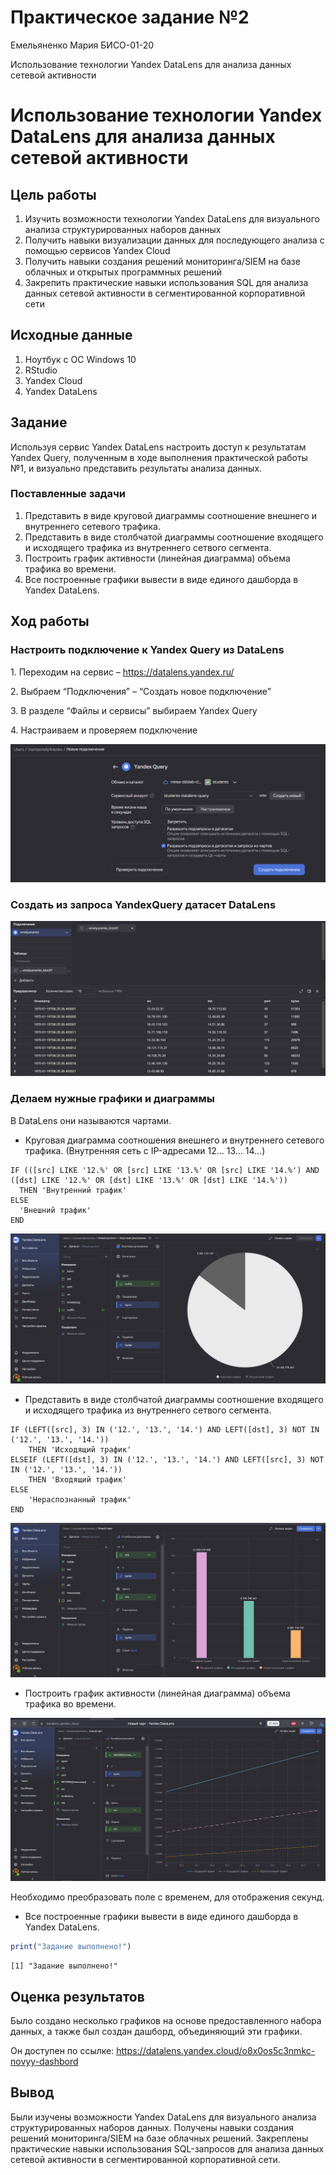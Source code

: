 Практическое задание №2
================
Емельяненко Мария БИСО-01-20

Использование технологии Yandex DataLens для анализа данных сетевой
активности

# Использование технологии Yandex DataLens для анализа данных сетевой активности

## Цель работы

1.  Изучить возможности технологии Yandex DataLens для визуального
    анализа структурированных наборов данных
2.  Получить навыки визуализации данных для последующего анализа с
    помощью сервисов Yandex Cloud
3.  Получить навыки создания решений мониторинга/SIEM на базе облачных и
    открытых программных решений
4.  Закрепить практические навыки использования SQL для анализа данных
    сетевой активности в сегментированной корпоративной сети

## Исходные данные

1.  Ноутбук с ОС Windows 10
2.  RStudio
3.  Yandex Cloud
4.  Yandex DataLens

## Задание

Используя сервис Yandex DataLens настроить доступ к результатам Yandex
Query, полученным в ходе выполнения практической работы №1, и визуально
представить результаты анализа данных.

### Поставленные задачи

1.  Представить в виде круговой диаграммы соотношение внешнего и
    внутреннего сетевого трафика.
2.  Представить в виде столбчатой диаграммы соотношение входящего и
    исходящего трафика из внутреннего сетвого сегмента.
3.  Построить график активности (линейная диаграмма) объема трафика во
    времени.
4.  Все построенные графики вывести в виде единого дашборда в Yandex
    DataLens.

## Ход работы

### Настроить подключение к Yandex Query из DataLens

1\. Переходим на сервис – https://datalens.yandex.ru/

2\. Выбраем “Подключения” – “Создать новое подключение”

3\. В разделе “Файлы и сервисы” выбираем Yandex Query

4\. Настраиваем и проверяем подключение

![](images/image-1031019948.png)

### Создать из запроса YandexQuery датасет DataLens

![](images/image-919096848.png)

### Делаем нужные графики и диаграммы

В DataLens они называются чартами.

-   Круговая диаграмма соотношения внешнего и внутреннего сетевого
    трафика. (Внутренняя сеть с IP-адресами 12… 13… 14…)

<!-- -->

    IF (([src] LIKE '12.%' OR [src] LIKE '13.%' OR [src] LIKE '14.%') AND ([dst] LIKE '12.%' OR [dst] LIKE '13.%' OR [dst] LIKE '14.%'))
      THEN 'Внутренний трафик'
    ELSE
      'Внешний трафик'
    END

![](images/image-984278814.png)

-   Представить в виде столбчатой диаграммы соотношение входящего и
    исходящего трафика из внутреннего сетвого сегмента.

<!-- -->

    IF (LEFT([src], 3) IN ('12.', '13.', '14.') AND LEFT([dst], 3) NOT IN ('12.', '13.', '14.'))
        THEN 'Исходящий трафик'
    ELSEIF (LEFT([dst], 3) IN ('12.', '13.', '14.') AND LEFT([src], 3) NOT IN ('12.', '13.', '14.'))
        THEN 'Входящий трафик'
    ELSE
        'Нераспознанный трафик'
    END

![](images/image-1574101154.png)

-   Построить график активности (линейная диаграмма) объема трафика во
    времени.

![](images/image-738697878.png)

Необходимо преобразовать поле с временем, для отображения секунд.

-   Все построенные графики вывести в виде единого дашборда в Yandex
    DataLens.

``` r
print("Задание выполнено!")
```

    [1] "Задание выполнено!"

## Оценка результатов

Было создано несколько графиков на основе предоставленного набора
данных, а также был создан дашборд, объединяющий эти графики.

Он доступен по ссылке:
https://datalens.yandex.cloud/o8x0os5c3nmkc-novyy-dashbord

## Вывод

Были изучены возможности Yandex DataLens для визуального анализа
структурированных наборов данных. Получены навыки создания решений
мониторинга/SIEM на базе облачных решений. Закреплены практические
навыки использования SQL-запросов для анализа данных сетевой активности
в сегментированной корпоративной сети.
